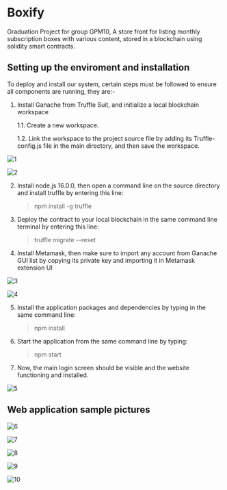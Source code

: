 # Boxify

Graduation Project for group GPM10, A store front for listing monthly subscription boxes with various content, stored in a blockchain using solidity smart contracts.


## Setting up the enviroment and installation

To deploy and install our system, certain steps must be followed to ensure all components are running, they are:-

1.  Install Ganache from Truffle Suit, and initialize a local blockchain workspace

    1.1. Create a new workspace.
    
    1.2. Link the workspace to the project source file by adding its Truffle-config.js file in the main directory, and then save the workspace.
   
![1](https://user-images.githubusercontent.com/121206161/224561816-c17dc1dd-82b6-4d2d-89d1-9afe77559775.png)


![2](https://user-images.githubusercontent.com/121206161/224562066-5daa87d9-2015-4ed8-81f6-f97700d5d352.png)

2.	Install node.js 16.0.0, then open a command line on the source directory and install truffle by entering this line: 
    > npm install -g truffle

3.	Deploy the contract to your local blockchain in the same command line terminal by entering this line:
    > truffle migrate --reset

4.	Install Metamask, then make sure to import any account from Ganache GUI list by copying its private key and importing it in Metamask extension UI

![3](https://user-images.githubusercontent.com/121206161/224562548-f2d0822e-91dd-470c-b1ec-ba8c1f5f1ff5.png)

![4](https://user-images.githubusercontent.com/121206161/224562551-151e80c9-5a0f-4938-a6e1-3f42bbb03932.png)

5.  Install the application packages and dependencies by typing in the same command line:
    > npm install

6.	Start the application from the same command line by typing:
    > npm start

7.	Now, the main login screen should be visible and the website functioning and installed.

![5](https://user-images.githubusercontent.com/121206161/224563091-1db3c93c-3991-40a4-9a26-375c7d87989f.png)

## Web application sample pictures

![6](https://user-images.githubusercontent.com/121206161/224563094-a11e9c72-e289-4993-b5cf-40b8baa3d691.png)

![7](https://user-images.githubusercontent.com/121206161/224563097-8c69f49b-1293-48e5-bb71-d0b2caaabb8f.png)

![8](https://user-images.githubusercontent.com/121206161/224563106-235b3521-d871-442b-94d0-0fe7e41cb71e.png)

![9](https://user-images.githubusercontent.com/121206161/224563112-fd8969f4-14a9-4f26-87f3-77eacd8395ed.png)

![10](https://user-images.githubusercontent.com/121206161/224563118-0ae134da-b5b8-4252-a381-d4e653caa369.png)
